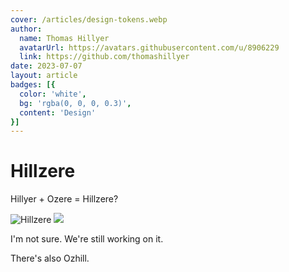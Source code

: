 ```yaml
---
cover: /articles/design-tokens.webp
author:
  name: Thomas Hillyer
  avatarUrl: https://avatars.githubusercontent.com/u/8906229
  link: https://github.com/thomashillyer
date: 2023-07-07
layout: article
badges: [{
  color: 'white',
  bg: 'rgba(0, 0, 0, 0.3)',
  content: 'Design'
}]
---
```


# Hillzere

Hillyer + Ozere = Hillzere?

![Hillzere](/logo.svg)
<img src="/logo.svg">

I'm not sure. We're still working on it.

There's also Ozhill.
